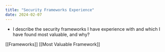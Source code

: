 ```yaml
---
title: "Security Frameworks Experience"
date: 2024-02-07
---
```


- I describe the security frameworks I have experience with and which I have found most valuable, and why?


[[Frameworks]]
[[Most Valuable Framework]]


